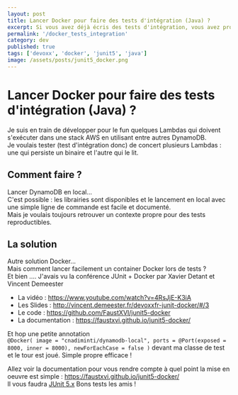 ```yaml
---
layout: post
title: Lancer Docker pour faire des tests d'intégration (Java) ?
excerpt: Si vous avez déjà écris des tests d'intégration, vous avez probablement rencontré des difficultés à faire tourner vos dépendances.
permalink: '/docker_tests_integration'
category: dev
published: true
tags: ['devoxx', 'docker', 'junit5', 'java']
image: /assets/posts/junit5_docker.png
---
```


# Lancer Docker pour faire des tests d'intégration (Java) ?

Je suis en train de développer pour le fun quelques Lambdas qui doivent s'exécuter dans une stack AWS en utilisant entre autres DynamoDB.  
Je voulais tester (test d'intégration donc) de concert plusieurs Lambdas : une qui persiste un binaire et l'autre qui le lit.  

## Comment faire ?

Lancer DynamoDB en local...  
C'est possible : les librairies sont disponibles et le lancement en local avec une simple ligne de commande est facile et documenté.  
Mais je voulais toujours retrouver un contexte propre pour des tests reproductibles.

## La solution

Autre solution Docker...  
Mais comment lancer facilement un container Docker lors de tests ?  
Et bien .... J'avais vu la conférence JUnit + Docker par Xavier Detant et Vincent Demeester

* La vidéo : <https://www.youtube.com/watch?v=4RsJjE-K3iA>
* Les Slides : <http://vincent.demeester.fr/devoxxfr-junit-docker/#/3>
* Le code : <https://github.com/FaustXVI/junit5-docker>
* La documentation : <https://faustxvi.github.io/junit5-docker/>

Et hop une petite annotation  
`@Docker( image = "cnadiminti/dynamodb-local", ports = @Port(exposed = 8000, inner = 8000), newForEachCase = false )` devant ma classe de test et le tour est joué.
Simple propre efficace !

Allez voir la documentation pour vous rendre compte à quel point la mise en oeuvre est simple : <https://faustxvi.github.io/junit5-docker/>  
Il vous faudra [JUnit 5.x](http://junit.org/junit5/) Bons tests les amis !